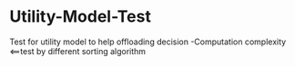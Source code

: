 # Utility-Model-Test
Test for utility model to help offloading decision
 -Computation complexity <==test by different sorting algorithm

